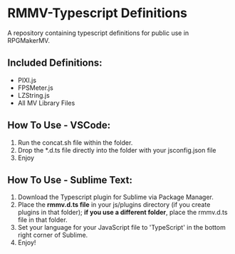 # RMMV-Typescript Definitions

A repository containing typescript definitions for public use in RPGMakerMV.

## Included Definitions:

* PIXI.js
* FPSMeter.js
* LZString.js
* All MV Library Files

## How To Use - VSCode:

1. Run the concat.sh file within the folder.
2. Drop the *.d.ts file directly into the folder with your jsconfig.json file
3. Enjoy

## How To Use - Sublime Text:
1. Download the Typescript plugin for Sublime via Package Manager.
2. Place the **rmmv.d.ts file** in your js/plugins directory (if you create plugins in that folder); **if you use a different folder**, place the rmmv.d.ts file in that folder.
3. Set your language for your JavaScript file to 'TypeScript' in the bottom right corner of Sublime.
4. Enjoy!